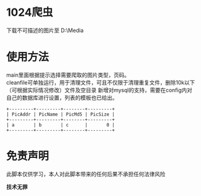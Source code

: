 # 1024爬虫
下载不可描述的图片至 D:\Media
# 使用方法
main里面根据提示选择需要爬取的图片类型，页码。  
cleanfile可单独运行，用于清理文件，可且不仅限于清理重复文件，删除10k以下（可根据实际情况修改）文件及空目录
新增对mysql的支持，需要在config内对自己的数据库进行设置，列表的模板也已给出。  
```
+---------+---------+--------+---------+
| PicAddr | PicName | PicMd5 | PicSize |
+---------+---------+--------+---------+
| a       | b       | c      |       0 |
+---------+---------+--------+---------+
```
# 免责声明
此脚本仅供学习，本人对此脚本带来的任何后果不承担任何法律风险

**技术无罪**